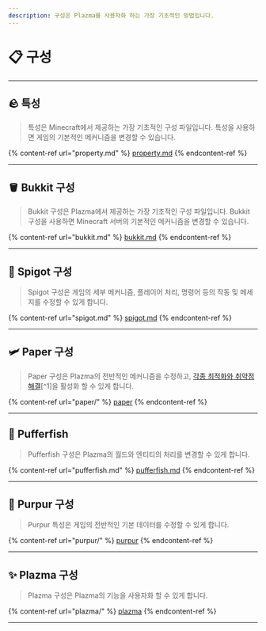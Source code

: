 ```yaml
---
description: 구성은 Plazma를 사용자화 하는 가장 기초적인 방법입니다.
---
```


# 📋 구성

***

## 🪨 특성 <a href="#id-1" id="id-1"></a>

> 특성은 Minecraft에서 제공하는 가장 기초적인 구성 파일입니다.
> 특성을 사용하면 게임의 기본적인 메커니즘을 변경할 수 있습니다.

{% content-ref url="property.md" %}
[property.md](property.md)
{% endcontent-ref %}

***

## 🪣 Bukkit 구성 <a href="#id-2" id="id-2"></a>

> Bukkit 구성은 Plazma에서 제공하는 가장 기초적인 구성 파일입니다.
> Bukkit 구성을 사용하면 Minecraft 서버의 기본적인 메커니즘을 변경할 수 있습니다.

{% content-ref url="bukkit.md" %}
[bukkit.md](bukkit.md)
{% endcontent-ref %}

***

## 🚰 Spigot 구성 <a href="#id-3" id="id-3"></a>

> Spigot 구성은 게임의 세부 메커니즘, 플레이어 처리, 명령어 등의 작동 및 메세지를 수정할 수 있게 합니다.

{% content-ref url="spigot.md" %}
[spigot.md](spigot.md)
{% endcontent-ref %}

***

## 🛩️ Paper 구성 <a href="#id-4" id="id-4"></a>

> Paper 구성은 Plazma의 전반적인 메커니즘을 수정하고, [각종 최적화와 취약점 해결](#user-content-fn-1)[^1]을 활성화 할 수 있게 합니다.

{% content-ref url="paper/" %}
[paper](paper/)
{% endcontent-ref %}

***

## 🐡 Pufferfish <a href="#id-6" id="id-6"></a>

> Pufferfish 구성은 Plazma의 월드와 엔티티의 처리를 변경할 수 있게 합니다.

{% content-ref url="pufferfish.md" %}
[pufferfish.md](pufferfish.md)
{% endcontent-ref %}

***

## 🦑 Purpur 구성 <a href="#id-7" id="id-7"></a>

> Purpur 특성은 게임의 전반적인 기본 데이터를 수정할 수 있게 합니다.

{% content-ref url="purpur/" %}
[purpur](purpur/)
{% endcontent-ref %}

***

## ✨ Plazma 구성 <a href="#id-8" id="id-8"></a>

> Plazma 구성은 Plazma의 기능을 사용자화 할 수 있게 합니다.

{% content-ref url="plazma/" %}
[plazma](plazma/)
{% endcontent-ref %}

***
